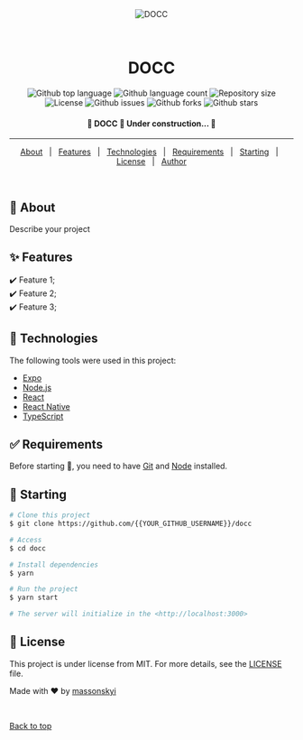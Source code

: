<div align="center" id="top"> 
  <img src="./.github/app.gif" alt="DOCC" />

  &#xa0;

  <!-- <a href="https://docc.netlify.app">Demo</a> -->
</div>

<h1 align="center">DOCC</h1>

<p align="center">
  <img alt="Github top language" src="https://img.shields.io/github/languages/top/massonskyi/docc?color=56BEB8">

  <img alt="Github language count" src="https://img.shields.io/github/languages/count/massonskyi/docc?color=56BEB8">

  <img alt="Repository size" src="https://img.shields.io/github/repo-size/massonskyi/docc?color=56BEB8">

  <img alt="License" src="https://img.shields.io/github/license/massonskyi/docc?color=56BEB8">

  <img alt="Github issues" src="https://img.shields.io/github/issues/massonskyi/docc?color=56BEB8" />

  <img alt="Github forks" src="https://img.shields.io/github/forks/massonskyi/docc?color=56BEB8" />

  <img alt="Github stars" src="https://img.shields.io/github/stars/massonskyi/docc?color=56BEB8" /> 
</p>

<!-- Status --> 

<h4 align="center"> 
	🚧  DOCC 🚀 Under construction...  🚧
</h4> 

<hr> 

<p align="center">
  <a href="#dart-about">About</a> &#xa0; | &#xa0; 
  <a href="#sparkles-features">Features</a> &#xa0; | &#xa0;
  <a href="#rocket-technologies">Technologies</a> &#xa0; | &#xa0;
  <a href="#white_check_mark-requirements">Requirements</a> &#xa0; | &#xa0;
  <a href="#checkered_flag-starting">Starting</a> &#xa0; | &#xa0;
  <a href="#memo-license">License</a> &#xa0; | &#xa0;
  <a href="https://github.com/massonskyi" target="_blank">Author</a>
</p>

<br>

## :dart: About ##

Describe your project

## :sparkles: Features ##

:heavy_check_mark: Feature 1;\
:heavy_check_mark: Feature 2;\
:heavy_check_mark: Feature 3;

## :rocket: Technologies ##

The following tools were used in this project:

- [Expo](https://expo.io/)
- [Node.js](https://nodejs.org/en/)
- [React](https://pt-br.reactjs.org/)
- [React Native](https://reactnative.dev/)
- [TypeScript](https://www.typescriptlang.org/)

## :white_check_mark: Requirements ##

Before starting :checkered_flag:, you need to have [Git](https://git-scm.com) and [Node](https://nodejs.org/en/) installed.

## :checkered_flag: Starting ##

```bash
# Clone this project
$ git clone https://github.com/{{YOUR_GITHUB_USERNAME}}/docc

# Access
$ cd docc

# Install dependencies
$ yarn

# Run the project
$ yarn start

# The server will initialize in the <http://localhost:3000>
```

## :memo: License ##

This project is under license from MIT. For more details, see the [LICENSE](LICENSE.md) file.


Made with :heart: by <a href="https://github.com/massonskyi" target="_blank">massonskyi</a>

&#xa0;

<a href="#top">Back to top</a>
